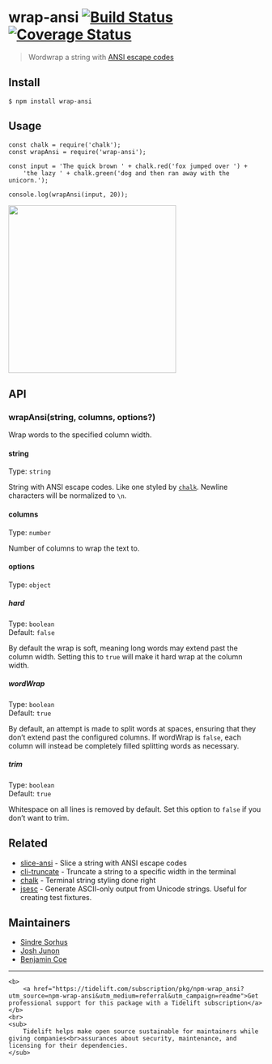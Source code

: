 wrap-ansi [![Build Status](https://travis-ci.com/chalk/wrap-ansi.svg?branch=master)](https://travis-ci.com/chalk/wrap-ansi) [![Coverage Status](https://coveralls.io/repos/github/chalk/wrap-ansi/badge.svg?branch=master)](https://coveralls.io/github/chalk/wrap-ansi?branch=master)
======================================================================================================================================================================================================================================================================================

> Wordwrap a string with [ANSI escape codes](https://en.wikipedia.org/wiki/ANSI_escape_code#Colors_and_Styles)

Install
-------

    $ npm install wrap-ansi

Usage
-----

    const chalk = require('chalk');
    const wrapAnsi = require('wrap-ansi');

    const input = 'The quick brown ' + chalk.red('fox jumped over ') +
        'the lazy ' + chalk.green('dog and then ran away with the unicorn.');

    console.log(wrapAnsi(input, 20));

<img src="screenshot.png" width="331" />

API
---

### wrapAnsi(string, columns, options?)

Wrap words to the specified column width.

#### string

Type: `string`

String with ANSI escape codes. Like one styled by [`chalk`](https://github.com/chalk/chalk). Newline characters will be normalized to `\n`.

#### columns

Type: `number`

Number of columns to wrap the text to.

#### options

Type: `object`

##### hard

Type: `boolean`  
Default: `false`

By default the wrap is soft, meaning long words may extend past the column width. Setting this to `true` will make it hard wrap at the column width.

##### wordWrap

Type: `boolean`  
Default: `true`

By default, an attempt is made to split words at spaces, ensuring that they don’t extend past the configured columns. If wordWrap is `false`, each column will instead be completely filled splitting words as necessary.

##### trim

Type: `boolean`  
Default: `true`

Whitespace on all lines is removed by default. Set this option to `false` if you don’t want to trim.

Related
-------

-   [slice-ansi](https://github.com/chalk/slice-ansi) - Slice a string with ANSI escape codes
-   [cli-truncate](https://github.com/sindresorhus/cli-truncate) - Truncate a string to a specific width in the terminal
-   [chalk](https://github.com/chalk/chalk) - Terminal string styling done right
-   [jsesc](https://github.com/mathiasbynens/jsesc) - Generate ASCII-only output from Unicode strings. Useful for creating test fixtures.

Maintainers
-----------

-   [Sindre Sorhus](https://github.com/sindresorhus)
-   [Josh Junon](https://github.com/qix-)
-   [Benjamin Coe](https://github.com/bcoe)

------------------------------------------------------------------------

    <b>
        <a href="https://tidelift.com/subscription/pkg/npm-wrap_ansi?utm_source=npm-wrap-ansi&utm_medium=referral&utm_campaign=readme">Get professional support for this package with a Tidelift subscription</a>
    </b>
    <br>
    <sub>
        Tidelift helps make open source sustainable for maintainers while giving companies<br>assurances about security, maintenance, and licensing for their dependencies.
    </sub>
